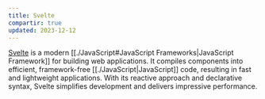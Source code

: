 ```yaml
---
title: Svelte
compartir: true
updated: 2023-12-12
---
```



[Svelte](https://svelte.dev/) is a modern [[./JavaScript#JavaScript Frameworks|JavaScript Framework]] for building web applications. It compiles components into efficient, framework-free [[./JavaScript|JavaScript]] code, resulting in fast and lightweight applications. With its reactive approach and declarative syntax, Svelte simplifies development and delivers impressive performance.
